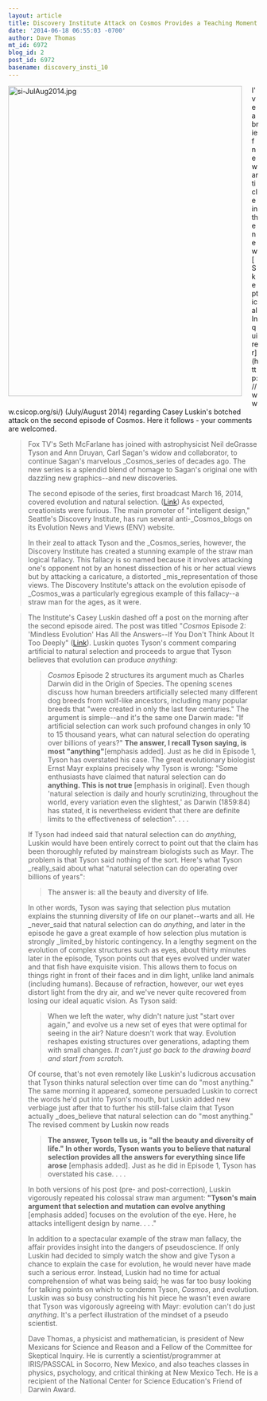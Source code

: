 ```yaml
---
layout: article
title: Discovery Institute Attack on Cosmos Provides a Teaching Moment of Its Own
date: '2014-06-18 06:55:03 -0700'
author: Dave Thomas
mt_id: 6972
blog_id: 2
post_id: 6972
basename: discovery_insti_10
---
```

<img src="/PT/uploads/2014/si-JulAug2014.jpg" alt="si-JulAug2014.jpg" width="470" height="623" style="float: left; margin: 0 20px 20px 0;" class="mt-image-left" />
I've a brief new article in the new [Skeptical Inquirer](http://www.csicop.org/si/) (July/August 2014) regarding Casey Luskin's botched attack on the second episode of Cosmos.  Here it follows - your comments are welcomed.

> Fox TV's Seth McFarlane has joined with astrophysicist Neil deGrasse Tyson and Ann Druyan,  Carl Sagan's widow and collaborator, to continue Sagan's marvelous _Cosmos_series of decades ago. The new series is a splendid blend of homage to Sagan's original one with dazzling new graphics--and new discoveries.
> 
> The second episode of the series, first broadcast March 16, 2014, covered
> evolution and natural selection. ([Link](http://www.cosmosontv.com/watch/195050051992)) As expected, creationists were furious. The
> main promoter of "intelligent design," Seattle's Discovery Institute, has run several anti-_Cosmos_blogs on its Evolution News and Views (ENV) website.
> 
> In their zeal to attack Tyson and the _Cosmos_series, however, the Discovery Institute has created a stunning example of the straw man logical fallacy. This fallacy is so named because it involves attacking one's opponent not by an honest dissection of his or her actual views but by attacking a caricature, a distorted _mis_representation of those views. The Discovery Institute's attack on the evolution episode of _Cosmos_was a particularly egregious example of this fallacy--a straw man for the ages, as it were.

> The Institute's Casey Luskin dashed off a post on the morning after the second episode aired. The post was titled "_Cosmos_ Episode 2: 'Mindless Evolution' Has All the Answers--If You Don't Think About It Too Deeply" ([Link](http://www.evolutionnews.org/2014/03/cosmos_episode_083331.html)). Luskin quotes Tyson's comment comparing artificial to natural selection and proceeds to argue that Tyson believes that evolution can produce _anything_:
> 
> > _Cosmos_ Episode 2 structures its argument much as Charles Darwin did in the Origin of Species. The opening scenes discuss how human breeders artificially selected many different dog breeds from wolf-like ancestors, including many popular breeds that "were created in only the last few centuries." The argument is simple--and it's the same one Darwin made: "If artificial selection can work such profound changes in only 10 to 15 thousand years, what can natural selection do operating over billions of years?" **The answer, I recall Tyson saying, is most "anything"**\[emphasis added\]. Just as he did in Episode 1, Tyson has overstated his case. The great evolutionary biologist Ernst Mayr explains precisely why Tyson is wrong:
> > "Some enthusiasts have claimed that natural selection can do **anything. This is not true** \[emphasis in original\]. Even though 'natural selection is daily and hourly scrutinizing, throughout the world, every variation even the slightest,' as Darwin (1859:84) has stated, it is nevertheless evident that there are definite limits to the effectiveness of selection". . . .
> 
> If Tyson had indeed said that natural selection can do _anything_, Luskin would have been entirely correct to point out that the claim has been thoroughly refuted by mainstream biologists such as Mayr. The problem is that Tyson said nothing of the sort. Here's what Tyson _really_said about what "natural selection can do operating over billions of years":
> 
> 
> > The answer is: all the beauty and diversity of life.
> 
> In other words, Tyson was saying that selection plus mutation explains the stunning diversity of life on our planet--warts and all. He _never_said that natural selection can do _anything_, and later in the episode he gave a great example of how selection plus mutation is strongly _limited_by historic contingency. In a lengthy segment on the evolution of complex structures such as eyes, about thirty minutes later in the episode, Tyson points out that eyes evolved under water and that fish have exquisite vision. This allows them to focus on things right in front of their faces and in dim light, unlike land animals (including humans). Because of refraction, however, our wet eyes distort light from the dry air, and we've never quite recovered from losing our ideal aquatic vision. As Tyson said:
> 
> > When we left the water, why didn't nature just "start over again," and evolve us a new set of eyes that were optimal for seeing in the air? Nature doesn't work that way. Evolution reshapes existing structures over generations, adapting them with small changes. _It can't just go back to the drawing board and start from scratch_. 
> 
> Of course, that's not even remotely like Luskin's ludicrous accusation that Tyson thinks natural selection over time can do "most anything." The same morning it appeared, someone persuaded Luskin to correct the words he'd put into Tyson's mouth, but
> Luskin added new verbiage just after that to further his still-false claim that Tyson actually _does_believe that natural selection can do "most anything." The revised comment by Luskin now reads 
> 
> > **The answer, Tyson tells us, is "all the beauty and diversity of life." In other words, Tyson wants you to believe that natural selection provides all the answers for everything since life arose** \[emphasis added\]. Just as he did in Episode 1, Tyson has overstated his case. . . .
> 
> In both versions of his post (pre- and post-correction), Luskin vigorously repeated his colossal straw man argument:  **"Tyson's main argument that selection and mutation can evolve anything** \[emphasis added\] focuses on the evolution of the eye. Here, he attacks intelligent design by name. . . ."
> 
> In addition to a spectacular example of the straw man fallacy, the affair provides
> insight into the dangers of pseudoscience. If only Luskin had decided to simply watch the show and give Tyson a chance to explain the case for evolution, he would never have made such a serious error. Instead, Luskin had no time for actual comprehension of what was being said; he was far too busy looking for talking points on which to condemn Tyson, _Cosmos_, and evolution. Luskin was so busy constructing his hit piece he wasn't even aware that Tyson was vigorously agreeing with Mayr: evolution can't do just _anything_. It's a perfect illustration of the mindset of a pseudo scientist.
> 
> Dave Thomas, a physicist and mathematician, is president of New Mexicans for Science and Reason and a Fellow of the Committee for Skeptical Inquiry. He is currently a scientist/programmer at IRIS/PASSCAL in Socorro, New Mexico, and also teaches classes in physics, psychology, and critical thinking at New Mexico Tech. He is a recipient of the National Center for Science Education's Friend of Darwin Award.
